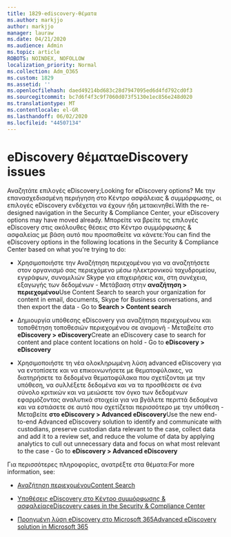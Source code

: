 ```yaml
---
title: 1829-ediscovery-θέματα
ms.author: markjjo
author: markjjo
manager: lauraw
ms.date: 04/21/2020
ms.audience: Admin
ms.topic: article
ROBOTS: NOINDEX, NOFOLLOW
localization_priority: Normal
ms.collection: Adm_O365
ms.custom: 1829
ms.assetid: ''
ms.openlocfilehash: daed49214bd683c28d7947095ed6d4fd792cd0f3
ms.sourcegitcommit: bc7d6f4f3c9f7060d073f5130e1ec856e248d020
ms.translationtype: MT
ms.contentlocale: el-GR
ms.lasthandoff: 06/02/2020
ms.locfileid: "44507134"
---
```

# <a name="ediscovery-issues"></a><span data-ttu-id="ed384-102">eDiscovery θέματα</span><span class="sxs-lookup"><span data-stu-id="ed384-102">eDiscovery issues</span></span>

<span data-ttu-id="ed384-103">Αναζητάτε επιλογές eDiscovery;</span><span class="sxs-lookup"><span data-stu-id="ed384-103">Looking for eDiscovery options?</span></span> <span data-ttu-id="ed384-104">Με την επανασχεδιασμένη περιήγηση στο Κέντρο ασφάλειας & συμμόρφωσης, οι επιλογές eDiscovery ενδέχεται να έχουν ήδη μετακινηθεί.</span><span class="sxs-lookup"><span data-stu-id="ed384-104">With the re-designed navigation in the Security & Compliance Center, your eDiscovery options may have moved already.</span></span>  <span data-ttu-id="ed384-105">Μπορείτε να βρείτε τις επιλογές eDiscovery στις ακόλουθες θέσεις στο Κέντρο συμμόρφωσης & ασφαλείας με βάση αυτό που προσπαθείτε να κάνετε:</span><span class="sxs-lookup"><span data-stu-id="ed384-105">You can find the eDiscovery options in the following locations in the Security & Compliance Center based on what you're trying to do:</span></span>

- <span data-ttu-id="ed384-106">Χρησιμοποιήστε την Αναζήτηση περιεχομένου για να αναζητήσετε στον οργανισμό σας περιεχόμενο μέσω ηλεκτρονικού ταχυδρομείου, εγγράφων, συνομιλιών Skype για επιχειρήσεις και, στη συνέχεια, εξαγωγής των δεδομένων - Μετάβαση στην **αναζήτηση > περιεχομένου**</span><span class="sxs-lookup"><span data-stu-id="ed384-106">Use Content Search to search your organization for content in email, documents, Skype for Business conversations, and then export the data - Go to **Search > Content search**</span></span>

- <span data-ttu-id="ed384-107">Δημιουργία υπόθεσης eDiscovery για αναζήτηση περιεχομένου και τοποθέτηση τοποθεσιών περιεχομένου σε αναμονή - Μεταβείτε στο **eDiscovery > eDiscovery**</span><span class="sxs-lookup"><span data-stu-id="ed384-107">Create an eDiscovery case to search for content and place content locations on hold - Go to **eDiscovery > eDiscovery**</span></span>

- <span data-ttu-id="ed384-108">Χρησιμοποιήστε τη νέα ολοκληρωμένη λύση advanced eDiscovery για να εντοπίσετε και να επικοινωνήσετε με θεματοφύλακες, να διατηρήσετε τα δεδομένα θεματοφύλακα που σχετίζονται με την υπόθεση, να συλλέξετε δεδομένα και να τα προσθέσετε σε ένα σύνολο κριτικών και να μειώσετε τον όγκο των δεδομένων εφαρμόζοντας αναλυτικά στοιχεία για να βγάλετε περιττά δεδομένα και να εστιάσετε σε αυτό που σχετίζεται περισσότερο με την υπόθεση - Μεταβείτε **στο eDiscovery > Advanced eDiscovery**</span><span class="sxs-lookup"><span data-stu-id="ed384-108">Use the new end-to-end Advanced eDiscovery solution to identify and communicate with custodians, preserve custodian data relevant to the case, collect data and add it to a review set, and reduce the volume of data by applying analytics to cull out unnecessary data and focus on what most relevant to the case -  Go to **eDiscovery > Advanced eDiscovery**</span></span>

<span data-ttu-id="ed384-109">Για περισσότερες πληροφορίες, ανατρέξτε στα θέματα:</span><span class="sxs-lookup"><span data-stu-id="ed384-109">For more information, see:</span></span>

- [<span data-ttu-id="ed384-110">Αναζήτηση περιεχομένου</span><span class="sxs-lookup"><span data-stu-id="ed384-110">Content Search</span></span>](https://docs.microsoft.com/microsoft-365/compliance/content-search)

- [<span data-ttu-id="ed384-111">Υποθέσεις eDiscovery στο Κέντρο συμμόρφωσης & ασφαλείας</span><span class="sxs-lookup"><span data-stu-id="ed384-111">eDiscovery cases in the Security & Compliance Center</span></span>](https://docs.microsoft.com/microsoft-365/compliance/ediscovery-cases)

- [<span data-ttu-id="ed384-112">Προηγμένη λύση eDiscovery στο Microsoft 365</span><span class="sxs-lookup"><span data-stu-id="ed384-112">Advanced eDiscovery solution in Microsoft 365</span></span>](https://docs.microsoft.com/microsoft-365/compliance/overview-ediscovery-20)
